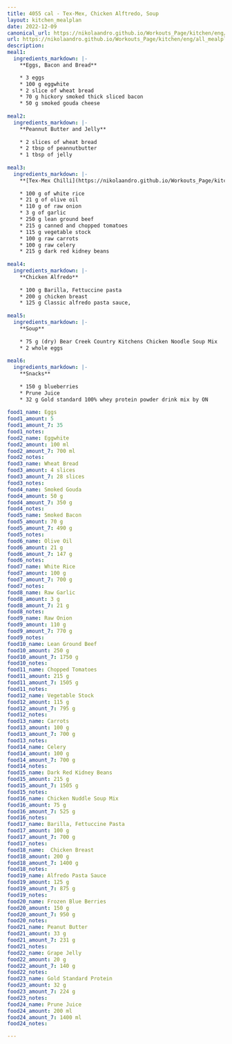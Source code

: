 ```yaml
---
title: 4055 cal - Tex-Mex, Chicken Alftredo, Soup
layout: kitchen_mealplan
date: 2022-12-09
canonical_url: https://nikolaandro.github.io/Workouts_Page/kitchen/eng/all_mealplans/4055/
url: https://nikolaandro.github.io/Workouts_Page/kitchen/eng/all_mealplans/4055/
description: 
meal1: 
  ingredients_markdown: |-
    **Eggs, Bacon and Bread**

    * 3 eggs
    * 100 g eggwhite
    * 2 slice of wheat bread
    * 70 g hickory smoked thick sliced bacon
    * 50 g smoked gouda cheese
    
meal2: 
  ingredients_markdown: |-
    **Peannut Butter and Jelly**
    
    * 2 slices of wheat bread
    * 2 tbsp of peannutbutter
    * 1 tbsp of jelly
    
meal3: 
  ingredients_markdown: |-
    **[Tex-Mex Chilli](https://nikolaandro.github.io/Workouts_Page/kitchen/eng/recipes/main_meals/2023-01-31-tex-mex-chilli-melt/)**
    
    * 100 g of white rice
    * 21 g of olive oil
    * 110 g of raw onion
    * 3 g of garlic
    * 250 g lean ground beef
    * 215 g canned and chopped tomatoes
    * 115 g vegetable stock
    * 100 g raw carrots
    * 100 g raw celery
    * 215 g dark red kidney beans
    
meal4:
  ingredients_markdown: |-
    **Chicken Alfredo**
    
    * 100 g Barilla, Fettuccine pasta
    * 200 g chicken breast
    * 125 g Classic alfredo pasta sauce,
   
meal5:
  ingredients_markdown: |-
    **Soup**
    
    * 75 g (dry) Bear Creek Country Kitchens Chicken Noodle Soup Mix
    * 2 whole eggs
    
meal6:
  ingredients_markdown: |-
    **Snacks**
    
    * 150 g blueberries
    * Prune Juice
    * 32 g Gold standard 100% whey protein powder drink mix by ON
 
food1_name: Eggs
food1_amount: 5
food1_amount_7: 35
food1_notes:
food2_name: Eggwhite
food2_amount: 100 ml
food2_amount_7: 700 ml
food2_notes:
food3_name: Wheat Bread
food3_amount: 4 slices
food3_amount_7: 28 slices
food3_notes: 
food4_name: Smoked Gouda
food4_amount: 50 g
food4_amount_7: 350 g  
food4_notes:
food5_name: Smoked Bacon
food5_amount: 70 g
food5_amount_7: 490 g
food5_notes:
food6_name: Olive Oil
food6_amount: 21 g
food6_amount_7: 147 g
food6_notes:
food7_name: White Rice
food7_amount: 100 g
food7_amount_7: 700 g
food7_notes:
food8_name: Raw Garlic
food8_amount: 3 g
food8_amount_7: 21 g
food8_notes: 
food9_name: Raw Onion
food9_amount: 110 g
food9_amount_7: 770 g
food9_notes:
food10_name: Lean Ground Beef
food10_amount: 250 g
food10_amount_7: 1750 g
food10_notes: 
food11_name: Chopped Tomatoes
food11_amount: 215 g
food11_amount_7: 1505 g
food11_notes: 
food12_name: Vegetable Stock
food12_amount: 115 g
food12_amount_7: 795 g
food12_notes:
food13_name: Carrots
food13_amount: 100 g
food13_amount_7: 700 g
food13_notes:
food14_name: Celery
food14_amount: 100 g
food14_amount_7: 700 g
food14_notes:
food15_name: Dark Red Kidney Beans
food15_amount: 215 g
food15_amount_7: 1505 g
food15_notes:
food16_name: Chicken Nuddle Soup Mix
food16_amount: 75 g
food16_amount_7: 525 g
food16_notes:
food17_name: Barilla, Fettuccine Pasta
food17_amount: 100 g
food17_amount_7: 700 g
food17_notes:
food18_name:  Chicken Breast
food18_amount: 200 g
food18_amount_7: 1400 g
food18_notes: 
food19_name: Alfredo Pasta Sauce
food19_amount: 125 g
food19_amount_7: 875 g
food19_notes:
food20_name: Frozen Blue Berries
food20_amount: 150 g
food20_amount_7: 950 g
food20_notes:
food21_name: Peanut Butter
food21_amount: 33 g
food21_amount_7: 231 g
food21_notes:
food22_name: Grape Jelly
food22_amount: 20 g 
food22_amount_7: 140 g
food22_notes:
food23_name: Gold Standard Protein
food23_amount: 32 g
food23_amount_7: 224 g
food23_notes:
food24_name: Prune Juice
food24_amount: 200 ml
food24_amount_7: 1400 ml
food24_notes:

---
```

